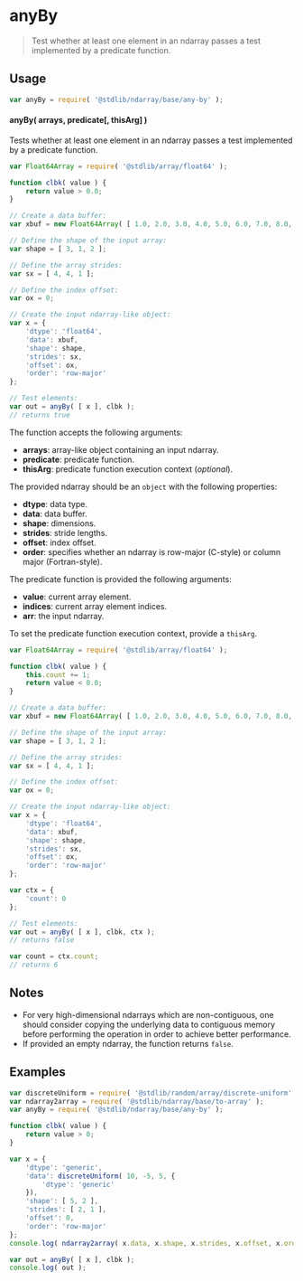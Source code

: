 <!--

@license Apache-2.0

Copyright (c) 2025 The Stdlib Authors.

Licensed under the Apache License, Version 2.0 (the "License");
you may not use this file except in compliance with the License.
You may obtain a copy of the License at

   http://www.apache.org/licenses/LICENSE-2.0

Unless required by applicable law or agreed to in writing, software
distributed under the License is distributed on an "AS IS" BASIS,
WITHOUT WARRANTIES OR CONDITIONS OF ANY KIND, either express or implied.
See the License for the specific language governing permissions and
limitations under the License.

-->

# anyBy

> Test whether at least one element in an ndarray passes a test implemented by a predicate function.

<section class="intro">

</section>

<!-- /.intro -->

<section class="usage">

## Usage

```javascript
var anyBy = require( '@stdlib/ndarray/base/any-by' );
```

#### anyBy( arrays, predicate\[, thisArg] )

Tests whether at least one element in an ndarray passes a test implemented by a predicate function.

<!-- eslint-disable max-len -->

```javascript
var Float64Array = require( '@stdlib/array/float64' );

function clbk( value ) {
    return value > 0.0;
}

// Create a data buffer:
var xbuf = new Float64Array( [ 1.0, 2.0, 3.0, 4.0, 5.0, 6.0, 7.0, 8.0, 9.0, 10.0, 11.0, 12.0 ] );

// Define the shape of the input array:
var shape = [ 3, 1, 2 ];

// Define the array strides:
var sx = [ 4, 4, 1 ];

// Define the index offset:
var ox = 0;

// Create the input ndarray-like object:
var x = {
    'dtype': 'float64',
    'data': xbuf,
    'shape': shape,
    'strides': sx,
    'offset': ox,
    'order': 'row-major'
};

// Test elements:
var out = anyBy( [ x ], clbk );
// returns true
```

The function accepts the following arguments:

-   **arrays**: array-like object containing an input ndarray.
-   **predicate**: predicate function.
-   **thisArg**: predicate function execution context (_optional_).

The provided ndarray should be an `object` with the following properties:

-   **dtype**: data type.
-   **data**: data buffer.
-   **shape**: dimensions.
-   **strides**: stride lengths.
-   **offset**: index offset.
-   **order**: specifies whether an ndarray is row-major (C-style) or column major (Fortran-style).

The predicate function is provided the following arguments:

-   **value**: current array element.
-   **indices**: current array element indices.
-   **arr**: the input ndarray.

To set the predicate function execution context, provide a `thisArg`.

<!-- eslint-disable no-invalid-this, max-len -->

```javascript
var Float64Array = require( '@stdlib/array/float64' );

function clbk( value ) {
    this.count += 1;
    return value < 0.0;
}

// Create a data buffer:
var xbuf = new Float64Array( [ 1.0, 2.0, 3.0, 4.0, 5.0, 6.0, 7.0, 8.0, 9.0, 10.0, 11.0, 12.0 ] );

// Define the shape of the input array:
var shape = [ 3, 1, 2 ];

// Define the array strides:
var sx = [ 4, 4, 1 ];

// Define the index offset:
var ox = 0;

// Create the input ndarray-like object:
var x = {
    'dtype': 'float64',
    'data': xbuf,
    'shape': shape,
    'strides': sx,
    'offset': ox,
    'order': 'row-major'
};

var ctx = {
    'count': 0
};

// Test elements:
var out = anyBy( [ x ], clbk, ctx );
// returns false

var count = ctx.count;
// returns 6
```

</section>

<!-- /.usage -->

<section class="notes">

## Notes

-   For very high-dimensional ndarrays which are non-contiguous, one should consider copying the underlying data to contiguous memory before performing the operation in order to achieve better performance.
-   If provided an empty ndarray, the function returns `false`.

</section>

<!-- /.notes -->

<section class="examples">

## Examples

<!-- eslint no-undef: "error" -->

```javascript
var discreteUniform = require( '@stdlib/random/array/discrete-uniform' );
var ndarray2array = require( '@stdlib/ndarray/base/to-array' );
var anyBy = require( '@stdlib/ndarray/base/any-by' );

function clbk( value ) {
    return value > 0;
}

var x = {
    'dtype': 'generic',
    'data': discreteUniform( 10, -5, 5, {
        'dtype': 'generic'
    }),
    'shape': [ 5, 2 ],
    'strides': [ 2, 1 ],
    'offset': 0,
    'order': 'row-major'
};
console.log( ndarray2array( x.data, x.shape, x.strides, x.offset, x.order ) );

var out = anyBy( [ x ], clbk );
console.log( out );
```

</section>

<!-- /.examples -->

<!-- Section for related `stdlib` packages. Do not manually edit this section, as it is automatically populated. -->

<section class="related">

</section>

<!-- /.related -->

<section class="links">

</section>

<!-- /.links -->
